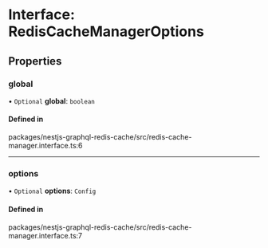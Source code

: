 # Interface: RedisCacheManagerOptions

## Properties

### global

• `Optional` **global**: `boolean`

#### Defined in

packages/nestjs-graphql-redis-cache/src/redis-cache-manager.interface.ts:6

___

### options

• `Optional` **options**: `Config`

#### Defined in

packages/nestjs-graphql-redis-cache/src/redis-cache-manager.interface.ts:7
